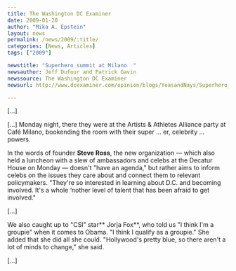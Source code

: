 ```yaml
---
title: The Washington DC Examiner
date: 2009-01-20
author: "Mika A. Epstein"
layout: news
permalink: /news/2009/:title/
categories: [News, Articles]
tags: ["2009"]

newstitle: "Superhero summit at Milano  "
newsauthor: Jeff Dufour and Patrick Gavin
newssource: The Washington DC Examiner
newsurl: http://www.dcexaminer.com/opinion/blogs/YeasandNays/Superhero_summit_at_Milano_0120.html

---
```


[...]

[...] Monday night, there they were at the Artists & Athletes Alliance party at Café Milano, bookending the room with their super ... er, celebrity ... powers.

In the words of founder **Steve Ross**, the new organization &#8212; which also held a luncheon with a slew of ambassadors and celebs at the Decatur House on Monday &#8212; doesn't "have an agenda," but rather aims to inform celebs on the issues they care about and connect them to relevant policymakers. "They're so interested in learning about D.C. and becoming involved. It's a whole &#8216;nother level of talent that has been afraid to get involved."

[...]

We also caught up to "CSI" star** Jorja Fox**, who told us "I think I'm a groupie" when it comes to Obama. "I think I qualify as a groupie." She added that she did all she could. "Hollywood's pretty blue, so there aren't a lot of minds to change," she said.

[...]
